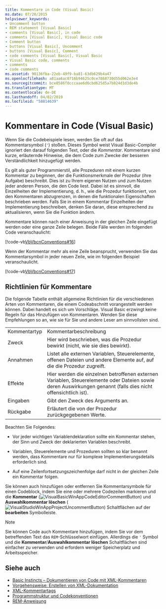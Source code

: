 ```yaml
---
title: Kommentare in Code (Visual Basic)
ms.date: 07/20/2015
helpviewer_keywords:
- Uncomment button
- REM statement [Visual Basic]
- comments [Visual Basic], in code
- comments [Visual Basic], Visual Basic code
- Comment button
- buttons [Visual Basic], Uncomment
- buttons [Visual Basic], Comment
- code comments [Visual Basic], Visual Basic
- Visual Basic code, comments
- comments
- code comments
ms.assetid: 90136fba-22eb-49f9-ba81-63db629b4a47
ms.openlocfilehash: a81aa6ac0716b94625c0ce7868730d55d062e3e4
ms.sourcegitcommit: bce0586f0cccaae6d6cbd625d5a7b824d1d3de4b
ms.translationtype: MT
ms.contentlocale: de-DE
ms.lasthandoff: 04/02/2019
ms.locfileid: "58814639"
---
```

# <a name="comments-in-code-visual-basic"></a>Kommentare in Code (Visual Basic)
Wenn Sie die Codebeispiele lesen, werden Sie oft auf das Kommentarsymbol (`'`) stoßen. Dieses Symbol weist Visual Basic-Compiler ignoriert den darauf folgenden Text, oder die *Kommentar*. Kommentare sind kurze, erläuternde Hinweise, die dem Code zum Zwecke der besseren Verständlichkeit hinzugefügt werden.  
  
 Es gilt als guter Programmierstil, alle Prozeduren mit einem kurzen Kommentar zu beginnen, der die Funktionsmerkmale der Prozedur (ihre Aufgabe) beschreibt. Dies ist zu Ihrem eigenen Nutzen und zum Nutzen jeder anderen Person, die den Code liest. Dabei ist es sinnvoll, die Einzelheiten der Implementierung, d. h., wie die Prozedur funktioniert, von den Kommentaren abzugrenzen, in denen die funktionalen Eigenschaften beschrieben werden. Falls Sie in einem Kommentar Einzelheiten der Implementierung beschreiben, denken Sie daran, diese entsprechend zu aktualisieren, wenn Sie die Funktion ändern.  
  
 Kommentare können nach einer Anweisung in der gleichen Zeile eingefügt werden oder eine ganze Zeile belegen. Beide Fälle werden im folgenden Code veranschaulicht:  
  
 [!code-vb[VbVbcnConventions#16](~/samples/snippets/visualbasic/VS_Snippets_VBCSharp/VbVbcnConventions/VB/Class1.vb#16)]  
  
 Wenn der Kommentar mehr als eine Zeile beansprucht, verwenden Sie das Kommentarsymbol in jeder neuen Zeile, wie im folgenden Beispiel veranschaulicht.  
  
 [!code-vb[VbVbcnConventions#17](~/samples/snippets/visualbasic/VS_Snippets_VBCSharp/VbVbcnConventions/VB/Class1.vb#17)]  
  
## <a name="commenting-guidelines"></a>Richtlinien für Kommentare  
 Die folgende Tabelle enthält allgemeine Richtlinien für die verschiedenen Arten von Kommentaren, die einem Codeabschnitt vorangestellt werden können. Dabei handelt es sich um Vorschläge. Visual Basic erzwingt keine Regeln für das Hinzufügen von Kommentaren. Wenden Sie diese Empfehlungen so an, wie sie für Sie und andere Leser am sinnvollsten sind.  
  
|||  
|---|---|  
|Kommentartyp|Kommentarbeschreibung|  
|Zweck|Hier wird beschrieben, was die Prozedur bewirkt (nicht, wie sie dies bewirkt).|  
|Annahmen|Listet alle externen Variablen, Steuerelemente, offenen Dateien und andere Elemente auf, auf die die Prozedur zugreift.|  
|Effekte|Hier werden die einzelnen betroffenen externen Variablen, Steuerelemente oder Dateien sowie deren Auswirkungen genannt (falls dies nicht offensichtlich ist).|  
|Eingaben|Gibt den Zweck des Arguments an.|  
|Rückgabe|Erläutert die von der Prozedur zurückgegebenen Werte.|  
  
 Beachten Sie Folgendes:  
  
-   Vor jeder wichtigen Variablendeklaration sollte ein Kommentar stehen, der Sinn und Zweck der deklarierten Variablen beschreibt.  
  
-   Variablen, Steuerelemente und Prozeduren sollten so klar benannt werden, dass Kommentare nur für komplexe Implementierungsdetails erforderlich sind.  
  
-   Auf eine Zeilenfortsetzungszeichenfolge darf nicht in der gleichen Zeile ein Kommentar folgen.  
  
 Sie können auch hinzufügen oder entfernen Sie Kommentarsymbole für einen Codeblock, indem Sie eine oder mehrere Codezeilen markieren und die **Kommentar** (![VisualBasicWinAppCodeEditorCommentButton](../../../visual-basic/programming-guide/program-structure/media/vacommentbutton.gif "VaCommentButton ")) und **Auswahlkommentar löschen** (![VisualStudioWinAppProjectUncommentButton](../../../visual-basic/programming-guide/program-structure/media/vauncommentbutton.gif "VaUncommentButton")) Schaltflächen auf der **bearbeiten**  Symbolleiste.  
  
> [!NOTE]
>  Sie können Code auch Kommentare hinzufügen, indem Sie vor dem betreffenden Text das `REM`-Schlüsselwort einfügen. Allerdings die `'` Symbol und die **Kommentar**/**Auswahlkommentar löschen** Schaltflächen sind einfacher zu verwenden und erfordern weniger Speicherplatz und Arbeitsspeicher.  
  
## <a name="see-also"></a>Siehe auch

- [Basic Instincts – Dokumentieren von Code mit XML-Kommentaren](https://msdn.microsoft.com/magazine/dd722812.aspx)
- [Vorgehensweise: Erstellen von XML-Dokumentation](../../../visual-basic/programming-guide/program-structure/how-to-create-xml-documentation.md)
- [XML-Kommentartags](../../../visual-basic/language-reference/xmldoc/index.md)
- [Programmstruktur und Codekonventionen](../../../visual-basic/programming-guide/program-structure/program-structure-and-code-conventions.md)
- [REM-Anweisung](../../../visual-basic/language-reference/statements/rem-statement.md)

